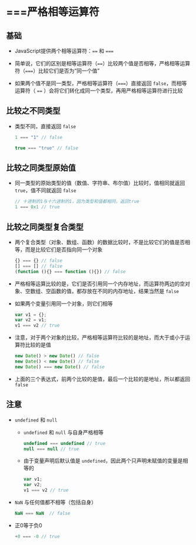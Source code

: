 # ===严格相等运算符

## 基础

  - JavaScript提供两个相等运算符：`==` 和 `===`

  - 简单说，它们的区别是相等运算符（`==`）比较两个值是否相等，严格相等运算符（`===`）比较它们是否为“同一个值”

  - 如果两个值不是同一类型，严格相等运算符（`===`）直接返回 `false`，而相等运算符（ `==` ）会将它们转化成同一个类型，再用严格相等运算符进行比较

## 比较之不同类型

  - 类型不同，直接返回 `false`

    ```js
    1 === "1" // false

    true === "true" // false
    ```

## 比较之同类型原始值

  - 同一类型的原始类型的值（数值、字符串、布尔值）比较时，值相同就返回 `true`，值不同就返回 `false`

    ```js
    // 十进制的1与十六进制的1，因为类型和值都相同，返回true
    1 === 0x1 // true
    ```

## 比较之同类型复合类型

  - 两个复合类型（对象、数组、函数）的数据比较时，不是比较它们的值是否相等，而是比较它们是否指向同一个对象

    ```js
    {} === {} // false
    [] === [] // false
    (function (){} === function (){}) // false
    ```

  - 严格相等运算比较的是，它们是否引用同一个内存地址，而运算符两边的空对象、空数组、空函数的值，都存放在不同的内存地址，结果当然是 `false`

  - 如果两个变量引用同一个对象，则它们相等

    ```js
    var v1 = {};
    var v2 = v1;
    v1 === v2 // true
    ```

  - 注意，对于两个对象的比较，严格相等运算符比较的是地址，而大于或小于运算符比较的是值

    ```js
    new Date() > new Date() // false
    new Date() < new Date() // false
    new Date() === new Date() // false
    ```

  - 上面的三个表达式，前两个比较的是值，最后一个比较的是地址，所以都返回 `false`

## 注意

  - `undefined` 和 `null`

      - `undefined` 和 `null` 与自身严格相等

        ```js
        undefined === undefined // true
        null === null // true
        ```

      - 由于变量声明后默认值是 `undefined`，因此两个只声明未赋值的变量是相等的

        ```js
        var v1;
        var v2;
        v1 === v2 // true
        ```

  - `NaN` 与任何值都不相等（包括自身）

    ```js
    NaN === NaN  // false
    ```

  - 正0等于负0

    ```js
    +0 === -0 // true
    ```
